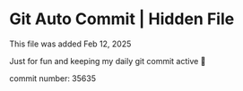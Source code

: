 # Git Auto Commit | Hidden File

This file was added Feb 12, 2025

Just for fun and keeping my daily git commit active 🤪

commit number: 35635
